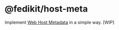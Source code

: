 # @fedikit/host-meta

Implement [Web Host Metadata](https://datatracker.ietf.org/doc/html/rfc6415) in a simple way. [WIP]
